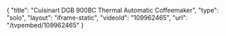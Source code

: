 {
    "title": "Cuisinart DGB 900BC Thermal Automatic Coffeemaker",
    "type": "solo",
    "layout": "iframe-static",
    "videoId": "109962465",
    "url": "\/tvpembed\/109962465"
}